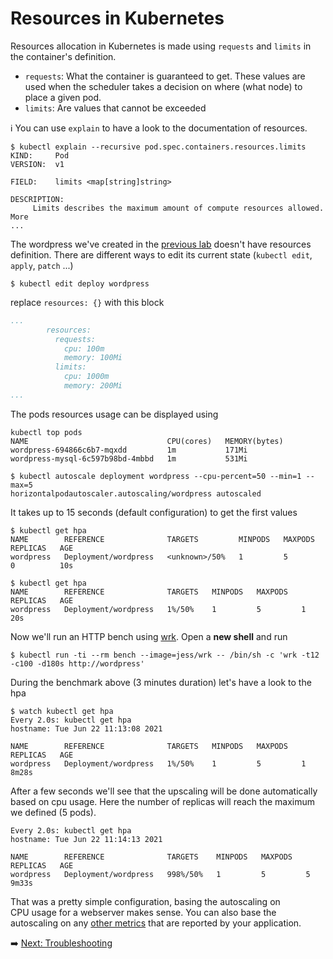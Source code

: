 
# Resources in Kubernetes

Resources allocation in Kubernetes is made using `requests` and `limits` in the container's definition.

* `requests`: What the container is guaranteed to get. These values are used when the scheduler takes a decision on where (what node) to place a given pod.
* `limits`: Are values that cannot be exceeded

:information_source: You can use `explain` to have a look to the documentation of resources.

```console
$ kubectl explain --recursive pod.spec.containers.resources.limits
KIND:     Pod
VERSION:  v1

FIELD:    limits <map[string]string>

DESCRIPTION:
     Limits describes the maximum amount of compute resources allowed. More
...
```

The wordpress we've created in the [previous lab](03_wordpress.md) doesn't have resources definition.
There are different ways to edit its current state (`kubectl edit`, `apply`, `patch` ...)

```console
$ kubectl edit deploy wordpress
```

replace `resources: {}` with this block

```yaml
...
        resources:
          requests:
            cpu: 100m
            memory: 100Mi
          limits:
            cpu: 1000m
            memory: 200Mi
...
```

The pods resources usage can be displayed using

```console
kubectl top pods
NAME                               CPU(cores)   MEMORY(bytes)
wordpress-694866c6b7-mqxdd         1m           171Mi
wordpress-mysql-6c597b98bd-4mbbd   1m           531Mi
```


```console
$ kubectl autoscale deployment wordpress --cpu-percent=50 --min=1 --max=5
horizontalpodautoscaler.autoscaling/wordpress autoscaled
```

It takes up to 15 seconds (default configuration) to get the first values

```console
$ kubectl get hpa
NAME        REFERENCE              TARGETS         MINPODS   MAXPODS   REPLICAS   AGE
wordpress   Deployment/wordpress   <unknown>/50%   1         5         0          10s

$ kubectl get hpa
NAME        REFERENCE              TARGETS   MINPODS   MAXPODS   REPLICAS   AGE
wordpress   Deployment/wordpress   1%/50%    1         5         1          20s
```

Now we'll run an HTTP bench using [wrk](https://github.com/wg/wrk). Open a **new shell** and run

```console
$ kubectl run -ti --rm bench --image=jess/wrk -- /bin/sh -c 'wrk -t12 -c100 -d180s http://wordpress'
```

During the benchmark above (3 minutes duration) let's have a look to the hpa

```console
$ watch kubectl get hpa
Every 2.0s: kubectl get hpa
hostname: Tue Jun 22 11:13:08 2021

NAME        REFERENCE              TARGETS   MINPODS   MAXPODS   REPLICAS   AGE
wordpress   Deployment/wordpress   1%/50%    1         5         1          8m28s
```

After a few seconds we'll see that the upscaling will be done automatically based on cpu usage. Here the number of replicas will reach the maximum we defined (5 pods).

```console
Every 2.0s: kubectl get hpa
hostname: Tue Jun 22 11:14:13 2021

NAME        REFERENCE              TARGETS    MINPODS   MAXPODS   REPLICAS   AGE
wordpress   Deployment/wordpress   998%/50%   1         5         5          9m33s
```

That was a pretty simple configuration, basing the autoscaling on CPU usage for a webserver makes sense. You can also base the autoscaling on any [other metrics](https://kubernetes.io/docs/tasks/run-application/horizontal-pod-autoscale/#support-for-custom-metrics) that are reported by your application.

:arrow_right: [Next: Troubleshooting](05_troubleshooting.md)
